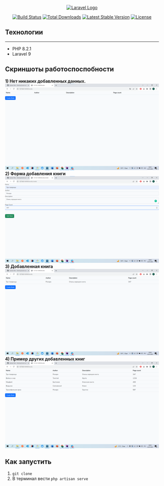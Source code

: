 <p align="center"><a href="https://laravel.com" target="_blank"><img src="https://raw.githubusercontent.com/laravel/art/master/logo-lockup/5%20SVG/2%20CMYK/1%20Full%20Color/laravel-logolockup-cmyk-red.svg" width="400" alt="Laravel Logo"></a></p>

<p align="center">
<a href="https://github.com/laravel/framework/actions"><img src="https://github.com/laravel/framework/workflows/tests/badge.svg" alt="Build Status"></a>
<a href="https://packagist.org/packages/laravel/framework"><img src="https://img.shields.io/packagist/dt/laravel/framework" alt="Total Downloads"></a>
<a href="https://packagist.org/packages/laravel/framework"><img src="https://img.shields.io/packagist/v/laravel/framework" alt="Latest Stable Version"></a>
<a href="https://packagist.org/packages/laravel/framework"><img src="https://img.shields.io/packagist/l/laravel/framework" alt="License"></a>
</p>

## Технологии
______

* PHP 8.2.1
* Laravel 9

## Скриншоты работоспоспобности
**1) Нет никаких добавленных данных.**
![img_5.png](img_5.png)
**2) Форма добавления книги**
![img_7.png](img_7.png)
**3) Добавленная книга**
![img_8.png](img_8.png)
**4) Пример других добавленных книг**
![img_9.png](img_9.png)

## Как запустить
1) ```git clone```
2) В терминал вести ```php artisan serve```

